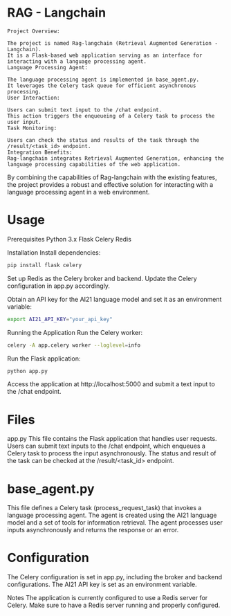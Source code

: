# RAG - Langchain

    Project Overview:
    
    The project is named Rag-langchain (Retrieval Augmented Generation - Langchain).
    It is a Flask-based web application serving as an interface for interacting with a language processing agent.
    Language Processing Agent:
    
    The language processing agent is implemented in base_agent.py.
    It leverages the Celery task queue for efficient asynchronous processing.
    User Interaction:
    
    Users can submit text input to the /chat endpoint.
    This action triggers the enqueueing of a Celery task to process the user input.
    Task Monitoring:
    
    Users can check the status and results of the task through the /result/<task_id> endpoint.
    Integration Benefits:
    Rag-langchain integrates Retrieval Augmented Generation, enhancing the language processing capabilities of the web application.

By combining the capabilities of Rag-langchain with the existing features, the project provides a robust and effective solution for interacting with a language processing agent in a web environment.

# Usage
Prerequisites
Python 3.x
Flask
Celery
Redis

Installation
Install dependencies:

```bash
pip install flask celery
```
Set up Redis as the Celery broker and backend. Update the Celery configuration in app.py accordingly.

Obtain an API key for the AI21 language model and set it as an environment variable:

```bash
export AI21_API_KEY="your_api_key"
```
Running the Application
Run the Celery worker:

```bash
celery -A app.celery worker --loglevel=info
```
Run the Flask application:

```bash
python app.py
```
Access the application at http://localhost:5000 and submit a text input to the /chat endpoint.

# Files
app.py
This file contains the Flask application that handles user requests. Users can submit text inputs to the /chat endpoint, which enqueues a Celery task to process the input asynchronously. The status and result of the task can be checked at the /result/<task_id> endpoint.

# base_agent.py
This file defines a Celery task (process_request_task) that invokes a language processing agent. The agent is created using the AI21 language model and a set of tools for information retrieval. The agent processes user inputs asynchronously and returns the response or an error.

# Configuration
The Celery configuration is set in app.py, including the broker and backend configurations.
The AI21 API key is set as an environment variable.

Notes
The application is currently configured to use a Redis server for Celery. Make sure to have a Redis server running and properly configured.

